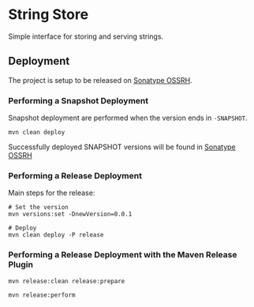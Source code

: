 # String Store

Simple interface for storing and serving strings.

## Deployment

The project is setup to be released on [Sonatype OSSRH](https://s01.oss.sonatype.org).

### Performing a Snapshot Deployment

Snapshot deployment are performed when the version ends in `-SNAPSHOT`.

```
mvn clean deploy
```

Successfully deployed SNAPSHOT versions will be found in [Sonatype OSSRH](https://s01.oss.sonatype.org/content/repositories/snapshots/)

### Performing a Release Deployment

Main steps for the release:

```
# Set the version
mvn versions:set -DnewVersion=0.0.1

# Deploy
mvn clean deploy -P release
```

### Performing a Release Deployment with the Maven Release Plugin

```
mvn release:clean release:prepare

mvn release:perform
```